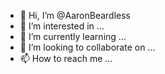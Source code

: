 - 👋 Hi, I’m @AaronBeardless
- 👀 I’m interested in ...
- 🌱 I’m currently learning ...
- 💞️ I’m looking to collaborate on ...
- 📫 How to reach me ...

<!---
AaronBeardless/AaronBeardless is a ✨ special ✨ repository because its `README.md` (this file) appears on your GitHub profile.
You can click the Preview link to take a look at your changes.
--->
